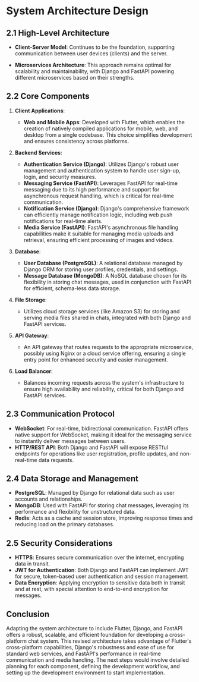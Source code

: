 # System Architecture Design

## 2.1 High-Level Architecture

- **Client-Server Model**: Continues to be the foundation, supporting communication between user
  devices (clients) and the server.

- **Microservices Architecture**: This approach remains optimal for scalability and maintainability,
  with Django and FastAPI powering different microservices based on their strengths.

## 2.2 Core Components

1. **Client Applications**:
    - **Web and Mobile Apps**: Developed with Flutter, which enables the creation of natively
      compiled applications for mobile, web, and desktop from a single codebase. This choice
      simplifies development and ensures consistency across platforms.

2. **Backend Services**:
    - **Authentication Service (Django)**: Utilizes Django's robust user management and
      authentication system to handle user sign-up, login, and security measures.
    - **Messaging Service (FastAPI)**: Leverages FastAPI for real-time messaging due to its high
      performance and support for asynchronous request handling, which is critical for real-time
      communication.
    - **Notification Service (Django)**: Django's comprehensive framework can efficiently manage
      notification logic, including web push notifications for real-time alerts.
    - **Media Service (FastAPI)**: FastAPI's asynchronous file handling capabilities make it
      suitable for managing media uploads and retrieval, ensuring efficient processing of images and
      videos.

3. **Database**:
    - **User Database (PostgreSQL)**: A relational database managed by Django ORM for storing user
      profiles, credentials, and settings.
    - **Message Database (MongoDB)**: A NoSQL database chosen for its flexibility in storing chat
      messages, used in conjunction with FastAPI for efficient, schema-less data storage.

4. **File Storage**:
    - Utilizes cloud storage services (like Amazon S3) for storing and serving media files shared in
      chats, integrated with both Django and FastAPI services.

5. **API Gateway**:
    - An API gateway that routes requests to the appropriate microservice, possibly using Nginx or a
      cloud service offering, ensuring a single entry point for enhanced security and easier
      management.

6. **Load Balancer**:
    - Balances incoming requests across the system's infrastructure to ensure high availability and
      reliability, critical for both Django and FastAPI services.

## 2.3 Communication Protocol

- **WebSocket**: For real-time, bidirectional communication. FastAPI offers native support for
  WebSocket, making it ideal for the messaging service to instantly deliver messages between users.
- **HTTP/REST API**: Both Django and FastAPI will expose RESTful endpoints for operations like user
  registration, profile updates, and non-real-time data requests.

## 2.4 Data Storage and Management

- **PostgreSQL**: Managed by Django for relational data such as user accounts and relationships.
- **MongoDB**: Used with FastAPI for storing chat messages, leveraging its performance and
  flexibility for unstructured data.
- **Redis**: Acts as a cache and session store, improving response times and reducing load on the
  primary databases.

## 2.5 Security Considerations

- **HTTPS**: Ensures secure communication over the internet, encrypting data in transit.
- **JWT for Authentication**: Both Django and FastAPI can implement JWT for secure, token-based user
  authentication and session management.
- **Data Encryption**: Applying encryption to sensitive data both in transit and at rest, with
  special attention to end-to-end encryption for messages.

## Conclusion

Adapting the system architecture to include Flutter, Django, and FastAPI offers a robust, scalable,
and efficient foundation for developing a cross-platform chat system. This revised architecture
takes advantage of Flutter's cross-platform capabilities, Django's robustness and ease of use for
standard web services, and FastAPI's performance in real-time communication and media handling. The
next steps would involve detailed planning for each component, defining the development workflow,
and setting up the development environment to start implementation.
